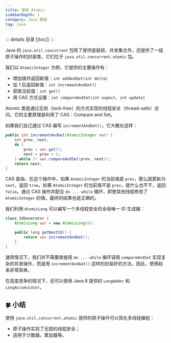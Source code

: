 ```yaml
---
title: 使用 Atomic
sidebarDepth: 1
category: Java 教程
tag: Java
---
```


::: details 目录
[[toc]]
:::


Java 的 `java.util.concurrent` 包除了提供底层锁、并发集合外，还提供了一组原子操作的封装类，它们位于 `java.util.concurrent.atomic` 包。

我们以 `AtomicInteger` 为例，它提供的主要操作有：

- 增加值并返回新值：`int addAndGet(int delta)`
- 加 1 后返回新值：`int incrementAndGet()`
- 获取当前值：`int get()`
- 用 CAS 方式设置：`int compareAndSet(int expect, int update)`

Atomic 类是通过无锁（lock-free）的方式实现的线程安全（thread-safe）访问。它的主要原理是利用了 CAS：Compare and Set。

如果我们自己通过 CAS 编写 `incrementAndGet()`，它大概长这样：

```java
public int incrementAndGet(AtomicInteger var) {
    int prev, next;
    do {
        prev = var.get();
        next = prev + 1;
    } while (! var.compareAndSet(prev, next));
    return next;
}
```

CAS 是指，在这个操作中，如果 `AtomicInteger` 的当前值是 `prev`，那么就更新为 `next`，返回 `true`。如果 `AtomicInteger` 的当前值不是 `prev`，就什么也不干，返回 `false`。通过 CAS 操作并配合 `do ... while` 循环，即使其他线程修改了 `AtomicInteger` 的值，最终的结果也是正确的。

我们利用 `AtomicLong` 可以编写一个多线程安全的全局唯一 ID 生成器：

```java
class IdGenerator {
    AtomicLong var = new AtomicLong(0);

    public long getNextId() {
        return var.incrementAndGet();
    }
}
```

通常情况下，我们并不需要直接用 `do ... while` 循环调用 `compareAndSet` 实现复杂的并发操作，而是用 `incrementAndGet()` 这样的封装好的方法，因此，使用起来非常简单。

在高度竞争的情况下，还可以使用 Java 8 提供的 `LongAdder` 和 `LongAccumulator`。

## 🍀 小结

使用 `java.util.concurrent.atomic` 提供的原子操作可以简化多线程编程：

- 原子操作实现了无锁的线程安全；
- 适用于计数器，累加器等。